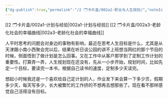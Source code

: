 ```yaml
---
{"dg-publish":true,"permalink":"/2 🗂️卡片盒/002a2-职业与人生规划/","noteIcon":"1","created":"2024-07-22T22:33:00","updated":"2024-10-04T09:12"}
---
```


[[2 🗂️卡片盒/002a1-计划与经验\|002a1-计划与经验]]
[[2 🗂️卡片盒/002a3-老龄化社会的幸福曲线\|002a3-老龄化社会的幸福曲线]]

人平时思考的问题会对身边的事物有影响，最近在思考人生目标是什么，尤其是从天津跟小南小西聚会完以后，结果在听日谈公园的讲不上班想当网红的那个节目的时候，侧面悟到了做计划是怎么回事。又在工作中从客户那学到了定制工作计划的重要性。打算弄一弄，人生规划现在还没有，先从一小步开始，规划时间，比如先定一个目标，要读完一本书，根据自己读书的速度，定制多少天读完。

想起小时候我还是一个喜欢给自己定计划的人，作业发下来会算一下多少页，假期多少天，每天写多少，长大被繁忙的工作挤的不想再去想那些了。现在看不那样感觉自己活得没有目标。
